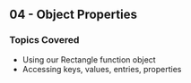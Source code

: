 ## 04 - Object Properties

### Topics Covered

- Using our Rectangle function object
- Accessing keys, values, entries, properties
